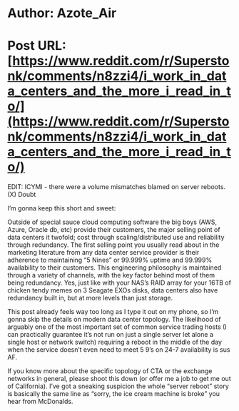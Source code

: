 # Author: Azote_Air
# Post URL: [https://www.reddit.com/r/Superstonk/comments/n8zzi4/i_work_in_data_centers_and_the_more_i_read_in_to/](https://www.reddit.com/r/Superstonk/comments/n8zzi4/i_work_in_data_centers_and_the_more_i_read_in_to/)


EDIT: ICYMI - there were a volume mismatches blamed on server reboots.
(X) Doubt

I’m gonna keep this short and sweet:

Outside of special sauce cloud computing software the big boys (AWS, Azure, Oracle db, etc) provide their customers, the major selling point of data centers it twofold; cost through scaling/distributed use and reliability through redundancy. The first selling point you usually read about in the marketing literature from any data center service provider is their adherence to maintaining “5 Nines” or 99.999% uptime and 99.999% availability to their customers. This engineering philosophy is maintained through a variety of channels, with the key factor behind most of them being redundancy. Yes, just like with your NAS’s RAID array for your 16TB of chicken tendy memes on 3 Seagate EXOs disks, data centers also have redundancy built in, but at more levels than just storage. 

This post already feels way too long as I type it out on my phone, so I’m gonna skip the details on modern data center topology. The likelihood of arguably one of the most important set of common service trading hosts (I can practically guarantee it’s not run on just a single server let alone a single host or network switch) requiring a reboot in the middle of the day when the service doesn’t even need to meet 5 9’s on 24-7 availability is sus AF.

If you know more about the specific topology of CTA or the exchange networks in general, please shoot this down (or offer me a job to get me out of California). I’ve got a sneaking suspicion the whole “server reboot” story is basically the same line as “sorry, the ice cream machine is broke” you hear from McDonalds.